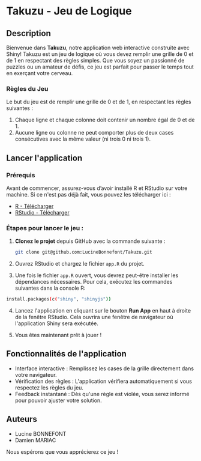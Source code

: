 # **Takuzu - Jeu de Logique**

## Description

Bienvenue dans **Takuzu**, notre application web interactive construite avec Shiny! Takuzu est un jeu de logique où vous devez remplir une grille de 0 et de 1 en respectant des règles simples. Que vous soyez un passionné de puzzles ou un amateur de défis, ce jeu est parfait pour passer le temps tout en exerçant votre cerveau.

### Règles du Jeu
Le but du jeu est de remplir une grille de 0 et de 1, en respectant les règles suivantes :
1. Chaque ligne et chaque colonne doit contenir un nombre égal de 0 et de 1.
2. Aucune ligne ou colonne ne peut comporter plus de deux cases consécutives avec la même valeur (ni trois 0 ni trois 1).


## Lancer l'application

### Prérequis
Avant de commencer, assurez-vous d’avoir installé R et RStudio sur votre machine. Si ce n'est pas déjà fait, vous pouvez les télécharger ici :
- [R - Télécharger](https://cran.r-project.org)
- [RStudio - Télécharger](https://rstudio.com)

### Étapes pour lancer le jeu :

1. **Clonez le projet** depuis GitHub avec la commande suivante :
   ```bash
   git clone git@github.com:LucineBonnefont/Takuzu.git
   ```

2. Ouvrez RStudio et chargez le fichier `app.R` du projet.

3. Une fois le fichier `app.R` ouvert, vous devrez peut-être installer les dépendances nécessaires. Pour cela, exécutez les commandes suivantes dans la console R:
 ```bash
install.packages(c("shiny", "shinyjs")) 
```

4. Lancez l'application en cliquant sur le bouton **Run App** en haut à droite de la fenêtre RStudio. Cela ouvrira une fenêtre de navigateur où l'application Shiny sera exécutée.

5. Vous êtes maintenant prêt à jouer !

## Fonctionnalités de l'application
- Interface interactive : Remplissez les cases de la grille directement dans votre navigateur.
- Vérification des règles : L'application vérifiera automatiquement si vous respectez les règles du jeu.
- Feedback instantané : Dès qu'une règle est violée, vous serez informé pour pouvoir ajuster votre solution.

## Auteurs
- Lucine BONNEFONT
- Damien MARIAC

Nous espérons que vous apprécierez ce jeu !



